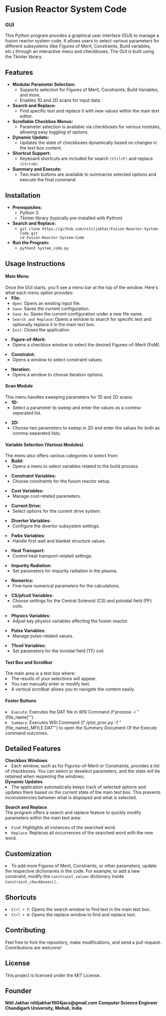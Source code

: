 <h1>Fusion Reactor System Code</h1>
<h3>GUI</h3> 
This Python program provides a graphical user interface (GUI) to manage a fusion reactor system code. It allows users to select various parameters for different subsystems (like Figures of Merit, Constraints, Build variables, etc.) through an interactive menu and checkboxes. The GUI is built using the Tkinter library.

 <h2>Features</h2>
 <ul>
      <li><b>Modular Parameter Selection:</b>
            <ul>
                <li>Supports selection for Figures of Merit, Constraints, Build Variables, and more.</li>
                <li>Enables 1D and 2D scans for input data.
</li>
            </ul>
      </li>
      <li><b>Search and Replace:</b>
            <ul>
                <li>Find specific text and replace it with new values within the main text editor.</li>
            </ul>
      </li>
      <li><b>Scrollable Checkbox Menus:</b>
            <ul>
                <li>Parameter selection is available via checkboxes for various modules, allowing easy toggling of options.</li>
            </ul>
      </li>
      <li><b>Dynamic Update:</b>
            <ul>
                <li>Updates the state of checkboxes dynamically based on changes in the text box content.</li>
            </ul>
      </li>
      <li><b>Shortcut Support:</b>
            <ul>
                <li>Keyboard shortcuts are included for search <code>(Ctrl+F)</code> and replace <code>(Ctrl+H)</code>.</li>
            </ul>
      </li>
      <li><b>Summary and Execute:</b>
            <ul>
                <li>Two main buttons are available to summarize selected options and execute the final command.</li>
            </ul>
      </li>  
</ul>

<h2>Installation</h2>
 <ul>
      <li><b>Prerequisites:</b>
            <ul>
                <li>Python 3.</li>
                <li>Tkinter library (typically pre-installed with Python)</li>
            </ul>
      </li>
      <li><b>Search and Replace:</b>
            <ul>
                <li><code>git clone https://github.com/nitiljakhar/Fusion-Reactor-System-Code.git
cd Fusion-Reactor-System-Code</code></li>
            </ul>
      </li>
      <li><b>Run the Program:</b>
            <ul>
                <li><code>python3 System_code.py</code></li>
            </ul>
      </li> 
</ul>
<h2>Usage Instructions</h2>
<h4>Main Menu</h4>
Once the GUI starts, you'll see a menu bar at the top of the window. Here's what each menu option provides:
<li><b>File:</b>
<ul>
              <li><code>Open</code>: Opens an existing input file.</li>
              <li><code>Save</code>: Saves the current configuration.</li>
              <li><code>Save As</code>: Saves the current configuration under a new file name.</li>
              <li><code>Search and Replace</code>: Opens a window to search for specific text and optionally replace it in the main text box.</li>
              <li><code>Exit</code>: Closes the application.</li>
</ul>
<li><b>Figure-of-Merit:</b>
<ul>
              <li>Opens a checkbox window to select the desired Figures-of-Merit (FoM).</li>
</ul>
<li><b>Constraint:</b>
<ul>
              <li>Opens a window to select constraint values.</li>
</ul>
<li><b>Iteration:</b>
<ul>
              <li>Opens a window to choose iteration options.</li>
</ul>

<h4>Scan Module</h4>
This menu handles sweeping parameters for 1D and 2D scans:
<li><b>1D:</b>
<ul>
              <li>Select a parameter to sweep and enter the values as a comma-separated list.</li>
</ul>
<li><b>2D:</b>
<ul>
              <li>Choose two parameters to sweep in 2D and enter the values for both as comma-separated lists.</li>
</ul>

<h4>Variable Selection (Various Modules)</h4>
The menu also offers various categories to select from:
<li><b>Build:</b>
<ul>
              <li>Opens a menu to select variables related to the build process.</li>
</ul>
<li><b>Constraint Variables:</b>
<ul>
              <li>Choose constraints for the fusion reactor setup.</li>
</ul>
<li><b>Cost Variables:</b>
<ul>
              <li>Manage cost-related parameters.</li>
</ul>
<li><b>Current Drive:</b>
<ul>
              <li>Select options for the current drive system.</li>
</ul>
<li><b>Divertor Variables:</b>
<ul>
              <li>Configure the divertor subsystem settings.</li>
</ul>
<li><b>Fwbs Variables:</b>
<ul>
              <li>Handle first wall and blanket structure values.</li>
</ul>
<li><b>Heat Transport:</b>
<ul>
              <li>Control heat transport-related settings.</li>
</ul>
<li><b>Impurity Radiation:</b>
<ul>
              <li>Set parameters for impurity radiation in the plasma.</li>
</ul>
<li><b>Numerics:</b>
<ul>
              <li>Fine-tune numerical parameters for the calculations.</li>
</ul>
<li><b>CS/pfcoil Variables:</b>
<ul>
              <li>Choose settings for the Central Solenoid (CS) and poloidal field (PF) coils.</li>
</ul>
<li><b>Physics Variables:</b>
<ul>
              <li>Adjust key physics variables affecting the fusion reactor.</li>
</ul>
<li><b>Pulse Variables:</b>
<ul>
              <li>Manage pulse-related values.</li>
</ul>
<li><b>Tfcoil Variables:</b>
<ul>
              <li>Set parameters for the toroidal field (TF) coil.</li>
</ul>

<h4>Text Box and Scrollbar</h4>
The main area is a text box where:
<li>The results of your selections will appear.</li>
<li>You can manually enter or modify text.</li>
<li>A vertical scrollbar allows you to navigate the content easily.</li>

<h4>Footer Buttons</h4>
<li><code>Execute</code>: Executes the DAT file in WSl Command (f'process -i "{file_name}"') .</li>
<li><code>Summary</code>: Executes WSl Command (f'./plot_proc.py -f "{file_name}_MFILE.DAT"') to open the Summery Document Of the Execute command outcomes.</li>


<h2>Detailed Features</h2>
<b>Checkbox Windows</b>
<li>Each window, such as for Figures-of-Merit or Constraints, provides a list of checkboxes. You can select or deselect parameters, and the state will be retained when reopening the windows.</li>
<b>Dynamic Updates</b>
<li>The application automatically keeps track of selected options and updates them based on the current state of the main text box. This prevents inconsistencies between what is displayed and what is selected.</li>

<b>Search and Replace</b><br>
The program offers a search and replace feature to quickly modify parameters within the main text area:
<li><code>Find</code>: Highlights all instances of the searched word.</li>
<li><code>Replace</code>: Replaces all occurrences of the searched word with the new word.</li>

<h2>Customization</h2>
<li>To add more Figures of Merit, Constraints, or other parameters, update the respective dictionaries in the code. For example, to add a new constraint, modify the <code>constraint_values</code> dictionary inside <code>Constraint_checkboxes()</code>.</li>

<h2>Shortcuts</h2>
<li><code>Ctrl + F</code>: Opens the search window to find text in the main text box.</li>
<li><code>Ctrl + H</code>: Opens the replace window to find and replace text.</li>


<h2>Contributing</h2>
Feel free to fork the repository, make modifications, and send a pull request. Contributions are welcome!

<h2>License</h2>
This project is licensed under the MIT License.

<h2>Founder</h2>
<b>Nitil Jakhar</b>
<b>nitiljakhar1904jacs@gmail.com</b>
<b>Computer Science Engineer</b>
<b>Chandigarh University, Mohali, India</b>
